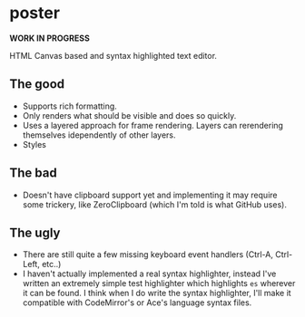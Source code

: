 # poster
**WORK IN PROGRESS**

HTML Canvas based and syntax highlighted text editor.

## The good
- Supports rich formatting.
- Only renders what should be visible and does so quickly.
- Uses a layered approach for frame rendering.  Layers can rerendering themselves idependently of other layers.
- Styles

## The bad
- Doesn't have clipboard support yet and implementing it may require some trickery, like ZeroClipboard (which I'm told is what GitHub uses).

## The ugly
- There are still quite a few missing keyboard event handlers (Ctrl-A, Ctrl-Left, etc..)
- I haven't actually implemented a real syntax highlighter, instead I've written an extremely simple test highlighter which highlights `es` wherever it can be found.  I think when I do write the syntax highlighter, I'll make it compatible with CodeMirror's or Ace's language syntax files.
